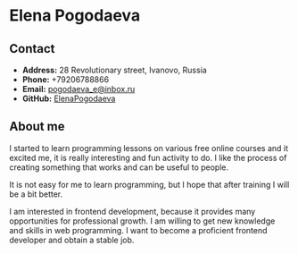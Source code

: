 # Elena Pogodaeva

## Contact

* **Address:** 28 Revolutionary street, Ivanovo, Russia
* **Phone:** +79206788866
* **Email:** pogodaeva_e@inbox.ru
* **GitHub:** [ElenaPogodaeva](https://github.com/ElenaPogodaeva)

## About me

I started to learn programming lessons on various free online courses and it excited me, it is really interesting and fun activity to do. I like the process of creating something that works and can be useful to people.

It is not easy for me to learn programming, but I hope that after training I will be a bit better.

I am interested in frontend development, because it provides many opportunities for professional growth. I am willing to get new knowledge and skills in web programming. I want to become a proficient frontend developer and obtain a stable job.